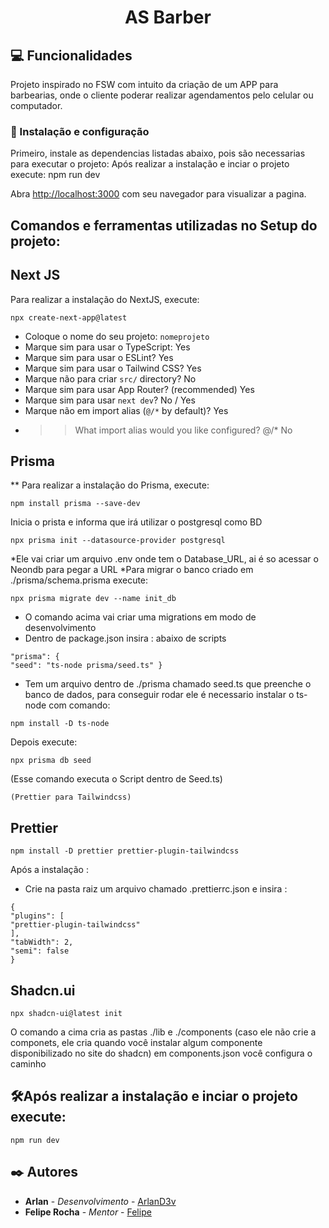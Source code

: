 <h1 align="center">AS Barber</h1>

## :computer: Funcionalidades
Projeto inspirado no FSW com intuito da criação de um APP para barbearias, onde o cliente poderar realizar agendamentos pelo celular ou computador.

### 🔧 Instalação e configuração

Primeiro, instale as dependencias listadas abaixo, pois são necessarias para executar o projeto:
Após realizar a instalação e inciar o projeto execute: npm run dev

Abra [http://localhost:3000](http://localhost:3000) com seu navegador para visualizar a pagina.

## Comandos e ferramentas utilizadas no Setup do projeto:

## Next JS

Para realizar a instalação do NextJS, execute:
```
npx create-next-app@latest
```
* Coloque o nome do seu projeto: `nomeprojeto`
* Marque sim para usar o TypeScript:  Yes
* Marque sim para usar o ESLint?  Yes
* Marque sim para usar o Tailwind CSS? Yes
* Marque não para criar `src/` directory? No
* Marque sim para usar App Router? (recommended) Yes
* Marque sim para usar `next dev`?  No / Yes
* Marque não em import alias (`@/*` by default)? Yes
* >> What import alias would you like configured? @/* No

## Prisma
** Para realizar a instalação do Prisma, execute:
```
npm install prisma --save-dev
```
Inicia o prista e informa que irá utilizar o postgresql como BD
```
npx prisma init --datasource-provider postgresql
```
*Ele vai criar um arquivo .env onde tem o Database_URL, ai é so acessar o Neondb para pegar a URL
*Para migrar o banco criado em ./prisma/schema.prisma execute:
```
npx prisma migrate dev --name init_db
```
* O comando acima vai criar uma migrations em modo de desenvolvimento
* Dentro de package.json insira : abaixo de scripts
```
"prisma": {
"seed": "ts-node prisma/seed.ts" }
```
* Tem um arquivo dentro de ./prisma chamado seed.ts que preenche o banco de dados, para conseguir rodar ele é necessario instalar o ts-node com comando:
```
npm install -D ts-node
```
Depois execute:
```
npx prisma db seed
```
(Esse comando executa o Script dentro de Seed.ts)

    (Prettier para Tailwindcss)
## Prettier
```
npm install -D prettier prettier-plugin-tailwindcss
```
Após a instalação :
* Crie na pasta raiz um arquivo chamado .prettierrc.json e insira :
```
{
"plugins": [
"prettier-plugin-tailwindcss"
],
"tabWidth": 2,
"semi": false
}
```
## Shadcn.ui
```
npx shadcn-ui@latest init
```
O comando a cima cria as pastas ./lib e ./components  (caso ele não crie a componets, ele cria quando você instalar algum componente disponibilizado no site do shadcn)
em components.json você configura o caminho

## 🛠️Após realizar a instalação e inciar o projeto execute:
```
npm run dev
``` 
## ✒️ Autores

* **Arlan** - *Desenvolvimento* - [ArlanD3v](https://github.com/ArlanD3v/)
* **Felipe Rocha** - *Mentor* - [Felipe](https://github.com/felipemotarocha)


